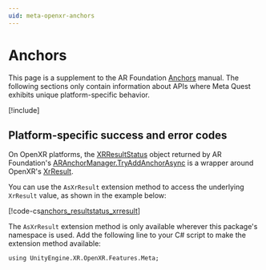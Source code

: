 ```yaml
---
uid: meta-openxr-anchors
---
```

# Anchors

This page is a supplement to the AR Foundation [Anchors](xref:arfoundation-anchors) manual. The following sections only contain information about APIs where Meta Quest exhibits unique platform-specific behavior.

[!include[](../snippets/arf-docs-tip.md)]

## Platform-specific success and error codes

On OpenXR platforms, the [XRResultStatus](xref:UnityEngine.XR.ARSubsystems.XRResultStatus) object returned by AR Foundation's [ARAnchorManager.TryAddAnchorAsync](xref:UnityEngine.XR.ARFoundation.ARAnchorManager.TryAddAnchorAsync(UnityEngine.Pose)) is a wrapper around OpenXR's [XrResult](xref:UnityEngine.XR.OpenXR.NativeTypes.XrResult).

You can use the `AsXrResult` extension method to access the underlying `XrResult` value, as shown in the example below:

[!code-cs[anchors_resultstatus_xrresult](../../Tests/CodeSamples/AnchorsSamples.cs#anchors_resultstatus_xrresult)]

The `AsXrResult` extension method is only available wherever this package's namespace is used. Add the following line to your C# script to make the extension method available:

```
using UnityEngine.XR.OpenXR.Features.Meta;
```
